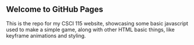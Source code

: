 ## Welcome to GitHub Pages

This is the repo for my CSCI 115 website, showcasing some basic javascript used to make a simple game, along with other HTML basic things, like keyframe animations and styling.

